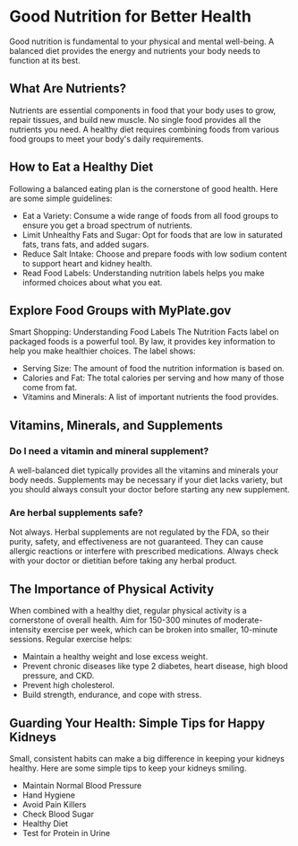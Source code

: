 # Good Nutrition for Better Health
Good nutrition is fundamental to your physical and mental well-being. A balanced diet provides the energy and nutrients your body needs to function at its best.

## What Are Nutrients?
Nutrients are essential components in food that your body uses to grow, repair tissues, and build new muscle. No single food provides all the nutrients you need. A healthy diet requires combining foods from various food groups to meet your body's daily requirements.

## How to Eat a Healthy Diet
Following a balanced eating plan is the cornerstone of good health. Here are some simple guidelines:

* Eat a Variety: Consume a wide range of foods from all food groups to ensure you get a broad spectrum of nutrients.
* Limit Unhealthy Fats and Sugar: Opt for foods that are low in saturated fats, trans fats, and added sugars.
* Reduce Salt Intake: Choose and prepare foods with low sodium content to support heart and kidney health.
* Read Food Labels: Understanding nutrition labels helps you make informed choices about what you eat.

## Explore Food Groups with MyPlate.gov
Smart Shopping: Understanding Food Labels
The Nutrition Facts label on packaged foods is a powerful tool. By law, it provides key information to help you make healthier choices. The label shows:

* Serving Size: The amount of food the nutrition information is based on.
* Calories and Fat: The total calories per serving and how many of those come from fat.
* Vitamins and Minerals: A list of important nutrients the food provides.

## Vitamins, Minerals, and Supplements
### Do I need a vitamin and mineral supplement?
A well-balanced diet typically provides all the vitamins and minerals your body needs. Supplements may be necessary if your diet lacks variety, but you should always consult your doctor before starting any new supplement.

### Are herbal supplements safe?
Not always. Herbal supplements are not regulated by the FDA, so their purity, safety, and effectiveness are not guaranteed. They can cause allergic reactions or interfere with prescribed medications. Always check with your doctor or dietitian before taking any herbal product.

## The Importance of Physical Activity
When combined with a healthy diet, regular physical activity is a cornerstone of overall health. Aim for 150-300 minutes of moderate-intensity exercise per week, which can be broken into smaller, 10-minute sessions. Regular exercise helps:

* Maintain a healthy weight and lose excess weight.
* Prevent chronic diseases like type 2 diabetes, heart disease, high blood pressure, and CKD.
* Prevent high cholesterol.
* Build strength, endurance, and cope with stress.

## Guarding Your Health: Simple Tips for Happy Kidneys
Small, consistent habits can make a big difference in keeping your kidneys healthy. Here are some simple tips to keep your kidneys smiling.

* Maintain Normal Blood Pressure
* Hand Hygiene
* Avoid Pain Killers
* Check Blood Sugar
* Healthy Diet
* Test for Protein in Urine